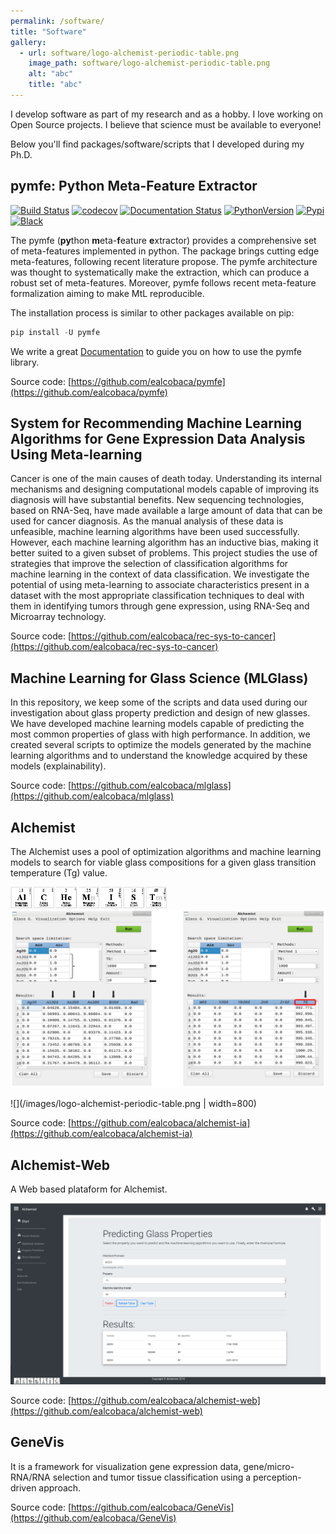```yaml
---
permalink: /software/
title: "Software"
gallery:
  - url: software/logo-alchemist-periodic-table.png
    image_path: software/logo-alchemist-periodic-table.png
    alt: "abc"
    title: "abc"
---
```


I develop software as part of my research and as a hobby. I love working on Open Source projects. I believe that science must be available to everyone!

Below you'll find packages/software/scripts that I developed during my Ph.D.

pymfe: Python Meta-Feature Extractor
------------------------------------

[![Build Status](https://travis-ci.org/ealcobaca/pymfe.svg?branch=master)](https://travis-ci.org/ealcobaca/pymfe)
[![codecov](https://codecov.io/gh/ealcobaca/pymfe/branch/master/graph/badge.svg)](https://codecov.io/gh/ealcobaca/pymfe)
[![Documentation Status](https://readthedocs.org/projects/pymfe/badge/?version=latest)](https://pymfe.readthedocs.io/en/latest/?badge=latest)
[![PythonVersion](https://img.shields.io/pypi/pyversions/pymfe.svg)](https://www.python.org/downloads/release/python-370/)
[![Pypi](https://badge.fury.io/py/pymfe.svg)](https://badge.fury.io/py/pymfe)
[![Black](https://img.shields.io/badge/code%20style-black-000000.svg)](https://github.com/psf/black)

The pymfe (**py**thon **m**eta-**f**eature **e**xtractor) provides a
comprehensive set of meta-features implemented in python. The package brings
cutting edge meta-features, following recent literature propose. The pymfe
architecture was thought to systematically make the extraction, which can
produce a robust set of meta-features. Moreover, pymfe follows recent
meta-feature formalization aiming to make MtL reproducible.


The installation process is similar to other packages available on pip:

```python
pip install -U pymfe
```

We write a great [Documentation](https://pymfe.readthedocs.io/en/latest/?badge=latest)
to guide you on how to use the pymfe library.

Source code: [https://github.com/ealcobaca/pymfe](https://github.com/ealcobaca/pymfe)


System for Recommending Machine Learning Algorithms for Gene Expression Data Analysis Using Meta-learning
---------------------------------------------------------------------------------------------------------

Cancer is one of the main causes of death today. Understanding its internal mechanisms and designing computational models capable of improving its diagnosis will have substantial benefits. New sequencing technologies, based on RNA-Seq, have made available a large amount of data that can be used for cancer diagnosis. As the manual analysis of these data is unfeasible, machine learning algorithms have been used successfully. However, each machine learning algorithm has an inductive bias, making it better suited to a given subset of problems. This project studies the use of strategies that improve the selection of classification algorithms for machine learning in the context of data classification. We investigate the potential of using meta-learning to associate characteristics present in a dataset with the most appropriate classification techniques to deal with them in identifying tumors through gene expression, using RNA-Seq and Microarray technology.

Source code: [https://github.com/ealcobaca/rec-sys-to-cancer](https://github.com/ealcobaca/rec-sys-to-cancer)


Machine Learning for Glass Science (MLGlass)
--------------------------------------------
In this repository, we keep some of the scripts and data used during our investigation about glass property prediction and design of new glasses. We have developed machine learning models capable of predicting the most common properties of glass with high performance. In addition, we created several scripts to optimize the models generated by the machine learning algorithms and to understand the knowledge acquired by these models (explainability).

Source code: [https://github.com/ealcobaca/mlglass](https://github.com/ealcobaca/mlglass)


Alchemist
---------
The Alchemist uses a pool of optimization algorithms and machine learning models to search for viable glass compositions for a given glass transition temperature (Tg) value.

<img src="https://github.com/ealcobaca/alchemist-web/blob/master/frontend/src/assets/images/logo/logo-alchemist-periodic-table.png" alt="drawing" width="250"/>

<img src="https://github.com/ealcobaca/Glass-Generator/blob/master/alchemist-2018.png" alt="drawing" width="800"/>

![](/images/logo-alchemist-periodic-table.png | width=800)

Source code: [https://github.com/ealcobaca/alchemist-ia](https://github.com/ealcobaca/alchemist-ia)


Alchemist-Web
-------------
A Web based plataform for Alchemist.

<img src="https://github.com/ealcobaca/alchemist-web/blob/master/frontend/src/assets/images/alchemist-example.png"  width="800" alt="drawing"/>

Source code: [https://github.com/ealcobaca/alchemist-web](https://github.com/ealcobaca/alchemist-web)


GeneVis
-------
It is a framework for visualization gene expression data, gene/micro-RNA/RNA selection and tumor tissue classification using a perception-driven approach.

Source code: [https://github.com/ealcobaca/GeneVis](https://github.com/ealcobaca/GeneVis)
